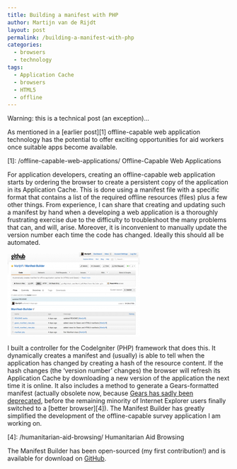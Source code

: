 ```yaml
---
title: Building a manifest with PHP
author: Martijn van de Rijdt
layout: post
permalink: /building-a-manifest-with-php
categories:
  - browsers
  - technology
tags:
  - Application Cache
  - browsers
  - HTML5
  - offline
---
```

Warning: this is a technical post (an exception)…

As mentioned in a [earlier post][1] offline-capable web application technology has the potential to offer exciting opportunities for aid workers once suitable apps become available.

 [1]: /offline-capable-web-applications/ Offline-Capable Web Applications

For application developers, creating an offline-capable web application starts by ordering the browser to create a persistent copy of the application in its Application Cache. This is done using a manifest file with a specific format that contains a list of the required offline resources (files) plus a few other things. From experience, I can share that creating and updating such a manifest by hand when a developing a web application is a thoroughly frustrating exercise due to the difficulty to troubleshoot the many problems that can, and will, arise. Moreover, it is inconvenient to manually update the version number each time the code has changed. Ideally this should all be automated.

[![GitHub screenshot][2]][3]

 [2]: ../files/2011/12/Manifest_builder-300x190.png
 [3]: https://github.com/MartijnR/Manifest-Builder

I built a controller for the CodeIgniter (PHP) framework that does this. It dynamically creates a manifest and (usually) is able to tell when the application has changed by creating a hash of the resource content. If the hash changes (the ‘version number’ changes) the browser will refresh its Application Cache by downloading a new version of the application the next time it is online. It also includes a method to generate a Gears-formatted manifest (actually obsolete now, because [Gears has sadly been deprecated][3], before the remaining minority of Internet Explorer users finally switched to a [better browser][4]). The Manifest Builder has greatly simplified the development of the offline-capable survey application I am working on.

 [3]: http://gearsblog.blogspot.com/2011/03/stopping-gears.html
 [4]: /humanitarian-aid-browsing/ Humanitarian Aid Browsing

The Manifest Builder has been open-sourced (my first contribution!) and is available for download on [GitHub][5].

 [5]: https://github.com/MartijnR/Manifest-Builder